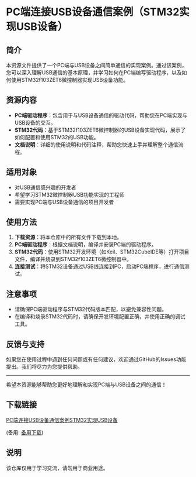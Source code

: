 # PC端连接USB设备通信案例（STM32实现USB设备）

## 简介

本资源文件提供了一个PC端与USB设备之间简单通信的实现案例。通过该案例，您可以深入理解USB通信的基本原理，并学习如何在PC端编写驱动程序，以及如何使用STM32f103ZET6微控制器实现USB设备功能。

## 资源内容

- **PC端驱动程序**：包含用于与USB设备通信的驱动代码，帮助您在PC端实现与USB设备的交互。
- **STM32代码**：基于STM32f103ZET6微控制器的USB设备实现代码，展示了如何配置和使用STM32的USB功能。
- **文档说明**：详细的使用说明和代码注释，帮助您快速上手并理解整个通信流程。

## 适用对象

- 对USB通信感兴趣的开发者
- 希望学习STM32微控制器USB功能实现的工程师
- 需要实现PC端与USB设备通信的项目开发者

## 使用方法

1. **下载资源**：将本仓库中的所有文件下载到本地。
2. **PC端驱动程序**：根据文档说明，编译并安装PC端的驱动程序。
3. **STM32代码**：使用STM32开发环境（如Keil、STM32CubeIDE等）打开项目文件，编译并烧录到STM32f103ZET6微控制器中。
4. **连接测试**：将STM32设备通过USB线连接到PC，启动PC端程序，进行通信测试。

## 注意事项

- 请确保PC端驱动程序与STM32代码版本匹配，以避免兼容性问题。
- 在编译和烧录STM32代码时，请确保开发环境配置正确，并使用正确的调试工具。

## 反馈与支持

如果您在使用过程中遇到任何问题或有任何建议，欢迎通过GitHub的Issues功能提出。我们将尽力为您提供帮助。

---

希望本资源能够帮助您更好地理解和实现PC端与USB设备之间的通信！

## 下载链接
[PC端连接USB设备通信案例STM32实现USB设备](https://pan.quark.cn/s/7ceda618692b) 

(备用: [备用下载](https://pan.baidu.com/s/1cYtK7Awpa5rfyju7EjyP7w?pwd=1234))

## 说明

该仓库仅用于学习交流，请勿用于商业用途。
